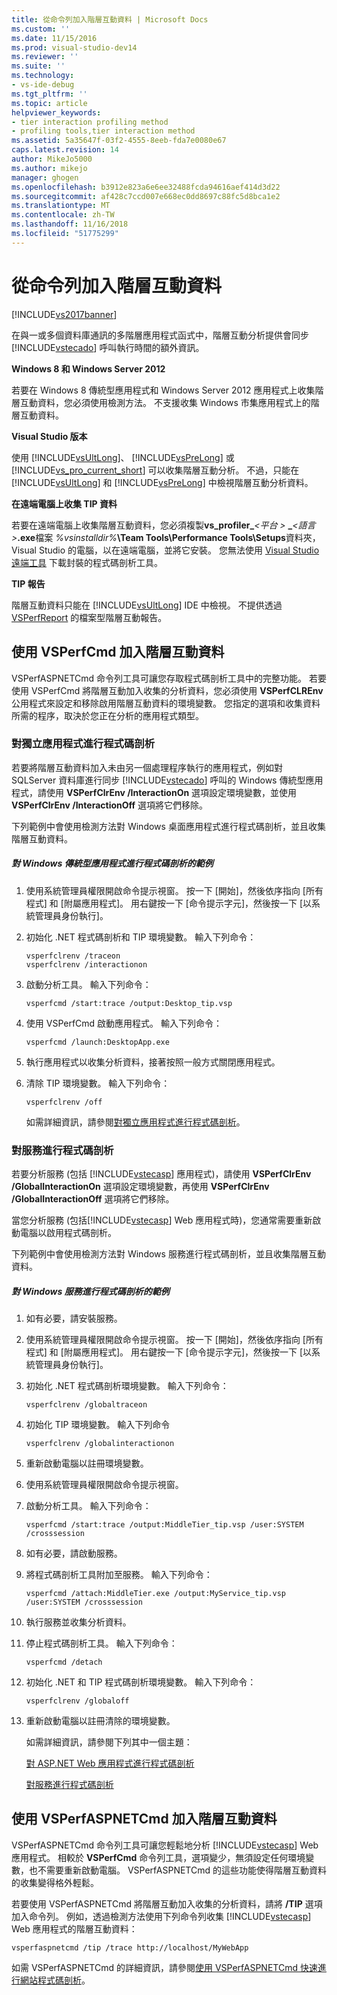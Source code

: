 ```yaml
---
title: 從命令列加入階層互動資料 | Microsoft Docs
ms.custom: ''
ms.date: 11/15/2016
ms.prod: visual-studio-dev14
ms.reviewer: ''
ms.suite: ''
ms.technology:
- vs-ide-debug
ms.tgt_pltfrm: ''
ms.topic: article
helpviewer_keywords:
- tier interaction profiling method
- profiling tools,tier interaction method
ms.assetid: 5a35647f-03f2-4555-8eeb-fda7e0080e67
caps.latest.revision: 14
author: MikeJo5000
ms.author: mikejo
manager: ghogen
ms.openlocfilehash: b3912e823a6e6ee32488fcda94616aef414d3d22
ms.sourcegitcommit: af428c7ccd007e668ec0dd8697c88fc5d8bca1e2
ms.translationtype: MT
ms.contentlocale: zh-TW
ms.lasthandoff: 11/16/2018
ms.locfileid: "51775299"
---
```

# <a name="adding-tier-interaction-data-from-the-command-line"></a>從命令列加入階層互動資料
[!INCLUDE[vs2017banner](../includes/vs2017banner.md)]

在與一或多個資料庫通訊的多階層應用程式函式中，階層互動分析提供會同步 [!INCLUDE[vstecado](../includes/vstecado-md.md)] 呼叫執行時間的額外資訊。  
  
 **Windows 8 和 Windows Server 2012**  
  
 若要在 Windows 8 傳統型應用程式和 Windows Server 2012 應用程式上收集階層互動資料，您必須使用檢測方法。 不支援收集 Windows 市集應用程式上的階層互動資料。  
  
 **Visual Studio 版本**  
  
 使用 [!INCLUDE[vsUltLong](../includes/vsultlong-md.md)]、 [!INCLUDE[vsPreLong](../includes/vsprelong-md.md)] 或 [!INCLUDE[vs_pro_current_short](../includes/vs-pro-current-short-md.md)] 可以收集階層互動分析。 不過，只能在 [!INCLUDE[vsUltLong](../includes/vsultlong-md.md)] 和 [!INCLUDE[vsPreLong](../includes/vsprelong-md.md)] 中檢視階層互動分析資料。  
  
 **在遠端電腦上收集 TIP 資料**  
  
 若要在遠端電腦上收集階層互動資料，您必須複製**vs\_profiler\_**_\<平台 >_ **\_**_\<語言 >_**.exe**檔案 _%vsinstalldir%_**\Team Tools\Performance Tools\Setups**資料夾，Visual Studio 的電腦，以在遠端電腦，並將它安裝。 您無法使用 [Visual Studio 遠端工具](http://msdn.microsoft.com/library/90f45630-0d26-4698-8c1f-63f85a12db9c) 下載封裝的程式碼剖析工具。  
  
 **TIP 報告**  
  
 階層互動資料只能在 [!INCLUDE[vsUltLong](../includes/vsultlong-md.md)] IDE 中檢視。 不提供透過 [VSPerfReport](../profiling/vsperfreport.md) 的檔案型階層互動報告。  
  
## <a name="adding-tier-interaction-data-with-vsperfcmd"></a>使用 VSPerfCmd 加入階層互動資料  
 VSPerfASPNETCmd 命令列工具可讓您存取程式碼剖析工具中的完整功能。 若要使用 VSPerfCmd 將階層互動加入收集的分析資料，您必須使用 **VSPerfCLREnv** 公用程式來設定和移除啟用階層互動資料的環境變數。 您指定的選項和收集資料所需的程序，取決於您正在分析的應用程式類型。  
  
### <a name="profiling-stand-alone-applications"></a>對獨立應用程式進行程式碼剖析  
 若要將階層互動資料加入未由另一個處理程序執行的應用程式，例如對 SQLServer 資料庫進行同步 [!INCLUDE[vstecado](../includes/vstecado-md.md)] 呼叫的 Windows 傳統型應用程式，請使用 **VSPerfClrEnv /InteractionOn** 選項設定環境變數，並使用 **VSPerfClrEnv /InteractionOff** 選項將它們移除。  
  
 下列範例中會使用檢測方法對 Windows 桌面應用程式進行程式碼剖析，並且收集階層互動資料。  
  
##### <a name="profiling-a-windows-desktop-application-example"></a>對 Windows 傳統型應用程式進行程式碼剖析的範例  
  
1. 使用系統管理員權限開啟命令提示視窗。 按一下 [開始]，然後依序指向 [所有程式] 和 [附屬應用程式]。 用右鍵按一下 [命令提示字元]，然後按一下 [以系統管理員身份執行]。  
  
2. 初始化 .NET 程式碼剖析和 TIP 環境變數。 輸入下列命令：  
  
   ```  
   vsperfclrenv /traceon  
   vsperfclrenv /interactionon  
   ```  
  
3. 啟動分析工具。 輸入下列命令：  
  
   ```  
   vsperfcmd /start:trace /output:Desktop_tip.vsp   
   ```  
  
4. 使用 VSPerfCmd 啟動應用程式。 輸入下列命令：  
  
   ```  
   vsperfcmd /launch:DesktopApp.exe  
   ```  
  
5. 執行應用程式以收集分析資料，接著按照一般方式關閉應用程式。  
  
6. 清除 TIP 環境變數。 輸入下列命令：  
  
   ```  
   vsperfclrenv /off  
   ```  
  
   如需詳細資訊，請參閱[對獨立應用程式進行程式碼剖析](../profiling/command-line-profiling-of-stand-alone-applications.md)。  
  
### <a name="profiling-services"></a>對服務進行程式碼剖析  
 若要分析服務 (包括 [!INCLUDE[vstecasp](../includes/vstecasp-md.md)] 應用程式)，請使用 **VSPerfClrEnv /GlobalInteractionOn** 選項設定環境變數，再使用 **VSPerfClrEnv /GlobalInteractionOff** 選項將它們移除。  
  
 當您分析服務 (包括[!INCLUDE[vstecasp](../includes/vstecasp-md.md)] Web 應用程式時)，您通常需要重新啟動電腦以啟用程式碼剖析。  
  
 下列範例中會使用檢測方法對 Windows 服務進行程式碼剖析，並且收集階層互動資料。  
  
##### <a name="profiling-a-windows-service-example"></a>對 Windows 服務進行程式碼剖析的範例  
  
1. 如有必要，請安裝服務。  
  
2. 使用系統管理員權限開啟命令提示視窗。 按一下 [開始]，然後依序指向 [所有程式] 和 [附屬應用程式]。 用右鍵按一下 [命令提示字元]，然後按一下 [以系統管理員身份執行]。  
  
3. 初始化 .NET 程式碼剖析環境變數。 輸入下列命令：  
  
   ```  
   vsperfclrenv /globaltraceon  
   ```  
  
4. 初始化 TIP 環境變數。 輸入下列命令  
  
   ```  
   vsperfclrenv /globalinteractionon  
   ```  
  
5. 重新啟動電腦以註冊環境變數。  
  
6. 使用系統管理員權限開啟命令提示視窗。  
  
7. 啟動分析工具。 輸入下列命令：  
  
   ```  
   vsperfcmd /start:trace /output:MiddleTier_tip.vsp /user:SYSTEM /crosssession   
   ```  
  
8. 如有必要，請啟動服務。  
  
9. 將程式碼剖析工具附加至服務。 輸入下列命令：  
  
    ```  
    vsperfcmd /attach:MiddleTier.exe /output:MyService_tip.vsp /user:SYSTEM /crosssession   
    ```  
  
10. 執行服務並收集分析資料。  
  
11. 停止程式碼剖析工具。 輸入下列命令：  
  
     `vsperfcmd /detach`  
  
12. 初始化 .NET 和 TIP 程式碼剖析環境變數。 輸入下列命令：  
  
    ```  
    vsperfclrenv /globaloff  
    ```  
  
13. 重新啟動電腦以註冊清除的環境變數。  
  
    如需詳細資訊，請參閱下列其中一個主題：  
  
    [對 ASP.NET Web 應用程式進行程式碼剖析](../profiling/command-line-profiling-of-aspnet-web-applications.md)  
  
    [對服務進行程式碼剖析](../profiling/command-line-profiling-of-services.md)  
  
## <a name="adding-tier-interaction-data-with-vsperfaspnetcmd"></a>使用 VSPerfASPNETCmd 加入階層互動資料  
 VSPerfASPNETCmd 命令列工具可讓您輕鬆地分析 [!INCLUDE[vstecasp](../includes/vstecasp-md.md)] Web 應用程式。 相較於 **VSPerfCmd** 命令列工具，選項變少，無須設定任何環境變數，也不需要重新啟動電腦。 VSPerfASPNETCmd 的這些功能使得階層互動資料的收集變得格外輕鬆。  
  
 若要使用 VSPerfASPNETCmd 將階層互動加入收集的分析資料，請將 **/TIP** 選項加入命令列。 例如，透過檢測方法使用下列命令列收集 [!INCLUDE[vstecasp](../includes/vstecasp-md.md)] Web 應用程式的階層互動資料：  
  
```  
vsperfaspnetcmd /tip /trace http://localhost/MyWebApp  
```  
  
 如需 VSPerfASPNETCmd 的詳細資訊，請參閱[使用 VSPerfASPNETCmd 快速進行網站程式碼剖析](../profiling/rapid-web-site-profiling-with-vsperfaspnetcmd.md)。



